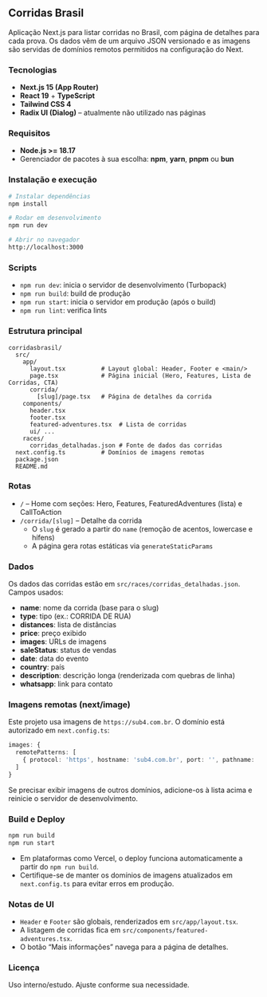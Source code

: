 ## Corridas Brasil

Aplicação Next.js para listar corridas no Brasil, com página de detalhes para cada prova. Os dados vêm de um arquivo JSON versionado e as imagens são servidas de domínios remotos permitidos na configuração do Next.

### Tecnologias
- **Next.js 15 (App Router)**
- **React 19** + **TypeScript**
- **Tailwind CSS 4**
- **Radix UI (Dialog)** – atualmente não utilizado nas páginas

### Requisitos
- **Node.js >= 18.17**
- Gerenciador de pacotes à sua escolha: **npm**, **yarn**, **pnpm** ou **bun**

### Instalação e execução
```bash
# Instalar dependências
npm install

# Rodar em desenvolvimento
npm run dev

# Abrir no navegador
http://localhost:3000
```

### Scripts
- `npm run dev`: inicia o servidor de desenvolvimento (Turbopack)
- `npm run build`: build de produção
- `npm run start`: inicia o servidor em produção (após o build)
- `npm run lint`: verifica lints

### Estrutura principal
```
corridasbrasil/
  src/
    app/
      layout.tsx          # Layout global: Header, Footer e <main/>
      page.tsx            # Página inicial (Hero, Features, Lista de Corridas, CTA)
      corrida/
        [slug]/page.tsx   # Página de detalhes da corrida
    components/
      header.tsx
      footer.tsx
      featured-adventures.tsx  # Lista de corridas
      ui/ ...
    races/
      corridas_detalhadas.json # Fonte de dados das corridas
  next.config.ts          # Domínios de imagens remotas
  package.json
  README.md
```

### Rotas
- `/` – Home com seções: Hero, Features, FeaturedAdventures (lista) e CallToAction
- `/corrida/[slug]` – Detalhe da corrida
  - O `slug` é gerado a partir do `name` (remoção de acentos, lowercase e hífens)
  - A página gera rotas estáticas via `generateStaticParams`

### Dados
Os dados das corridas estão em `src/races/corridas_detalhadas.json`. Campos usados:
- **name**: nome da corrida (base para o slug)
- **type**: tipo (ex.: CORRIDA DE RUA)
- **distances**: lista de distâncias
- **price**: preço exibido
- **images**: URLs de imagens
- **saleStatus**: status de vendas
- **date**: data do evento
- **country**: país
- **description**: descrição longa (renderizada com quebras de linha)
- **whatsapp**: link para contato

### Imagens remotas (next/image)
Este projeto usa imagens de `https://sub4.com.br`. O domínio está autorizado em `next.config.ts`:

```ts
images: {
  remotePatterns: [
    { protocol: 'https', hostname: 'sub4.com.br', port: '', pathname: '/**' }
  ]
}
```

Se precisar exibir imagens de outros domínios, adicione-os à lista acima e reinicie o servidor de desenvolvimento.

### Build e Deploy
```bash
npm run build
npm run start
```

- Em plataformas como Vercel, o deploy funciona automaticamente a partir do `npm run build`.
- Certifique-se de manter os domínios de imagens atualizados em `next.config.ts` para evitar erros em produção.

### Notas de UI
- `Header` e `Footer` são globais, renderizados em `src/app/layout.tsx`.
- A listagem de corridas fica em `src/components/featured-adventures.tsx`.
- O botão “Mais informações” navega para a página de detalhes.

### Licença
Uso interno/estudo. Ajuste conforme sua necessidade.
